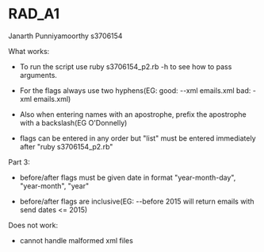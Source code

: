 # RAD_A1
Janarth Punniyamoorthy s3706154


What works:
- To run the script use ruby s3706154_p2.rb -h to see how to pass arguments.

- For the flags always use two hyphens(EG: good: --xml emails.xml  bad: -xml emails.xml)

- Also when entering names with an apostrophe, prefix the apostrophe with a backslash(EG O\'Donnelly)

- flags can be entered in any order but "list" must be entered immediately after "ruby s3706154_p2.rb"

Part 3:

- before/after flags must be given date in format "year-month-day", "year-month", "year"

- before/after flags are inclusive(EG: --before 2015 will return emails with send dates <= 2015)

Does not work:
- cannot handle malformed xml files